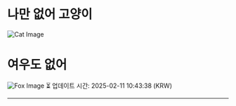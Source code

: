 
# 나만 없어 고양이

![Cat Image](https://cdn2.thecatapi.com/images/7nm.jpg)

# 여우도 없어
![Fox Image](https://randomfox.ca/images/75.jpg)
⏳ 업데이트 시간: 2025-02-11 10:43:38 (KRW)

---
